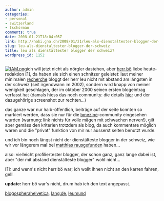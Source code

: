 ```yaml
---
author: admin
categories:
- personal
- switzerland
- tschörman
comments: true
date: 2008-01-21T18:04:05Z
link: http://habi.gna.ch/2008/01/21/leu-als-dienstaltester-blogger-der-schweiz/
slug: leu-als-dienstaltester-blogger-der-schweiz
title: leu als dienstältester blogger der schweiz?
wordpress_id: 1152
---
```


[![IAM.png](http://habi.gna.ch/wp-content/uploads/2008/01/iam.jpg)](http://habi.gna.ch/wp-content/uploads/2008/01/iam1.png)ich will jetzt nicht als nörgler dastehen, aber [herr bö](http://www.benkoe.ch/) liebe heute-redaktion [1], da haben sie sich einen schnitzer geleistet: laut meiner minimalen [recherche](http://web.archive.org/web/20030613111603/http://www.leumund.ch/) bloggt der herr leu nicht mit abstand am längsten in der schweiz (seit irgendwann im 2002), sondern wird knapp von meiner wenigkeit geschlagen, der im oktober 2000 seinen ersten blogeintrag verfasst hat (damals hiess das noch community: die details [hier](http://habi.gna.ch/2004/06/09/why-i-blog/) und der dazugehörige screenshot zur rechten...)



das ganze war nur halb-öffentlich, beiträge auf der seite konnten so markiert werden, dass sie nur für die [bmezine](http://bmezine.com/)-community eingesehen wurden (warnung: link nichts für volle mägen mit schwachen nerven!), gilt aber gemäss den kriterien trotzdem als blog, da auch kommentare möglich waren und die "privat" funktion von mir nur äusserst selten benutzt wurde.




und ich bin noch längst nicht der dienstälteste blogger in der schweiz, wie wir vor längerem mal bei [matthias rausgefunden](http://metablog.ch/archives/2007/01/19/maol-der-alteste-blog-der-schweiz/) haben...




also: vielleicht profiliertester blogger, der schon ganz, ganz lange dabei ist, aber "der mit abstand dienstälteste blogger" wohl nicht...




[1]: und wenn's nicht herr bö war; ich wollt ihnen nicht an den karren fahren, gell!




**update:** herr bö war's nicht, drum hab ich den text angepasst.





[blogospherahelvetica](http://technorati.com/tag/blogospherahelvetica), [lang:de](http://technorati.com/tag/lang:de), [leumund](http://technorati.com/tag/leumund)

